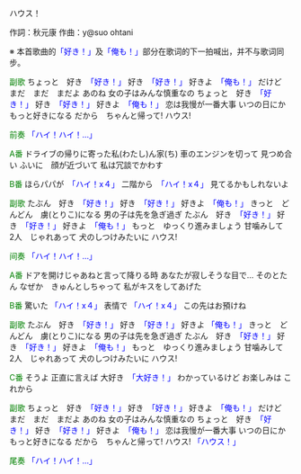 ハウス！

作詞：秋元康
作曲：y@suo ohtani

※ 本首歌曲的<font color=blue>「好き！」</font>及<font color=blue>「俺も！」</font>部分在歌词的下一拍喊出，并不与歌词同步。

<font color=green>副歌</font>
ちょっと　好き　<font color=blue>「好き！」</font>
好き　<font color=blue>「好き！」</font>
好きよ　<font color=blue>「俺も！」</font>
だけど　まだ　まだ　まだよ
あのね
女の子はみんな慎重なの
ちょっと　好き　<font color=blue>「好き！」</font>
好き　<font color=blue>「好き！」</font>
好きよ　<font color=blue>「俺も！」</font>
恋は我慢が一番大事
いつの日にか　もっと好きになる
だから　ちゃんと帰って!
ハウス!

<font color=green>前奏</font>
<font color=blue>「ハイ！ハイ！…」</font> 

<font color=green>A番</font>
ドライブの帰りに寄った私(わたし)ん家(ち)
車のエンジンを切って
見つめ合い
ふいに　顔が近づいて
私は冗談でかわす

<font color=green>B番</font>
ほらパパが　<font color=blue>「ハイ！x４」</font>
二階から　<font color=blue>「ハイ！x４」</font>
見てるかもしれないよ

<font color=green>副歌</font>
たぶん　好き　<font color=blue>「好き！」</font>
好き　<font color=blue>「好き！」</font>
好きよ　<font color=blue>「俺も！」</font>
きっと　どんどん　虜(とりこ)になる
男の子は先を急ぎ過ぎ
たぶん　好き　<font color=blue>「好き！」</font>
好き　<font color=blue>「好き！」</font>
好きよ　<font color=blue>「俺も！」</font>
もっと　ゆっくり進みましょう
甘噛みして　2人　じゃれあって
犬のしつけみたいに
ハウス!

<font color=green>间奏</font>
<font color=blue>「ハイ！ハイ！…」</font> 

<font color=green>A番</font>
ドアを開けじゃあねと言って降りる時
あなたが寂しそうな目で…
そのとたん
なぜか　きゅんとしちゃって
私がキスをしてあげた

<font color=green>B番</font>
驚いた <font color=blue>「ハイ！x４」</font>
表情で <font color=blue>「ハイ！x４」</font>
この先はお預けね

<font color=green>副歌</font>
たぶん　好き　<font color=blue>「好き！」</font>
好き　<font color=blue>「好き！」</font>
好きよ <font color=blue>「俺も！」</font>
きっと　どんどん　虜(とりこ)になる
男の子は先を急ぎ過ぎ
たぶん　好き　<font color=blue>「好き！」</font>
好き　<font color=blue>「好き！」</font>
好きよ　<font color=blue>「俺も！」</font>
もっと　ゆっくり進みましょう
甘噛みして　2人　じゃれあって
犬のしつけみたいに
ハウス!

<font color=green>C番</font>
そうよ
正直に言えば
大好き　<font color=blue>「大好き！」</font>
わかっているけど
お楽しみは
これから

<font color=green>副歌</font>
ちょっと　好き　<font color=blue>「好き！」</font>
好き　<font color=blue>「好き！」</font>
好きよ　<font color=blue>「俺も！」</font>
だけど　まだ　まだ　まだよ
あのね
女の子はみんな慎重なの
ちょっと　好き　<font color=blue>「好き！」</font>
好き　<font color=blue>「好き！」</font>
好きよ　<font color=blue>「俺も！」</font>
恋は我慢が一番大事
いつの日にか　もっと好きになる
だから　ちゃんと帰って!
ハウス!
<font color=blue>「ハウス！」</font>

<font color=green>尾奏</font>
<font color=blue>「ハイ！ハイ！…」</font> 
